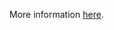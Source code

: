 More information [here](https://docs.prismacloud.io/en/enterprise-edition/policy-reference/azure-policies/azure-general-policies/bc-azr-general-3).
